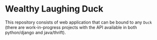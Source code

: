 Wealthy Laughing Duck
=====================

This repository consists of web application that can be bound to any `Duck`
(there are work-in-progress projects with the API available in both
python/django and java/thrift).
